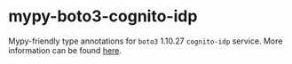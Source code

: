 # mypy-boto3-cognito-idp

Mypy-friendly type annotations for `boto3` 1.10.27 `cognito-idp` service.
More information can be found [here](https://github.com/vemel/mypy_boto3).
